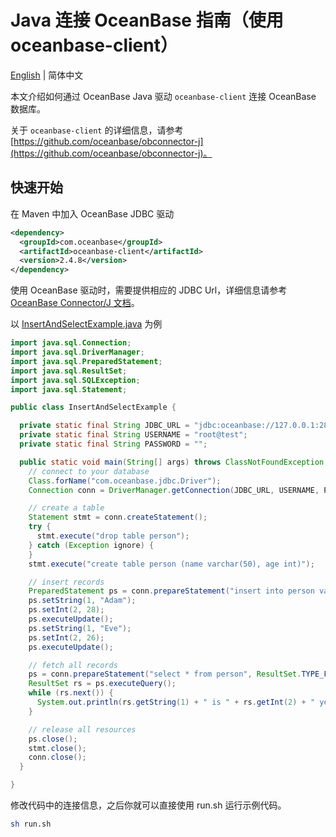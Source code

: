 # Java 连接 OceanBase 指南（使用 oceanbase-client）

[English](README.md) | 简体中文

本文介绍如何通过 OceanBase Java 驱动 `oceanbase-client` 连接 OceanBase 数据库。

关于 `oceanbase-client` 的详细信息，请参考 [https://github.com/oceanbase/obconnector-j](https://github.com/oceanbase/obconnector-j)。

## 快速开始

在 Maven 中加入 OceanBase JDBC 驱动

```xml
<dependency>
  <groupId>com.oceanbase</groupId>
  <artifactId>oceanbase-client</artifactId>
  <version>2.4.8</version>
</dependency>
```

使用 OceanBase 驱动时，需要提供相应的 JDBC Url，详细信息请参考 [OceanBase Connector/J 文档](https://www.oceanbase.com/docs/oceanbase-connector-j-cn)。

以 [InsertAndSelectExample.java](src/main/java/com/oceanbase/samples/InsertAndSelectExample.java) 为例

```java
import java.sql.Connection;
import java.sql.DriverManager;
import java.sql.PreparedStatement;
import java.sql.ResultSet;
import java.sql.SQLException;
import java.sql.Statement;

public class InsertAndSelectExample {

  private static final String JDBC_URL = "jdbc:oceanbase://127.0.0.1:2881/test?characterEncoding=utf-8&useServerPrepStmts=true";
  private static final String USERNAME = "root@test";
  private static final String PASSWORD = "";

  public static void main(String[] args) throws ClassNotFoundException, SQLException {
    // connect to your database
    Class.forName("com.oceanbase.jdbc.Driver");
    Connection conn = DriverManager.getConnection(JDBC_URL, USERNAME, PASSWORD);

    // create a table
    Statement stmt = conn.createStatement();
    try {
      stmt.execute("drop table person");
    } catch (Exception ignore) {
    }
    stmt.execute("create table person (name varchar(50), age int)");

    // insert records
    PreparedStatement ps = conn.prepareStatement("insert into person values(?, ?)");
    ps.setString(1, "Adam");
    ps.setInt(2, 28);
    ps.executeUpdate();
    ps.setString(1, "Eve");
    ps.setInt(2, 26);
    ps.executeUpdate();

    // fetch all records
    ps = conn.prepareStatement("select * from person", ResultSet.TYPE_FORWARD_ONLY, ResultSet.CONCUR_READ_ONLY);
    ResultSet rs = ps.executeQuery();
    while (rs.next()) {
      System.out.println(rs.getString(1) + " is " + rs.getInt(2) + " years old.");
    }

    // release all resources
    ps.close();
    stmt.close();
    conn.close();
  }

}
```

修改代码中的连接信息，之后你就可以直接使用 run.sh 运行示例代码。

```bash
sh run.sh
```
